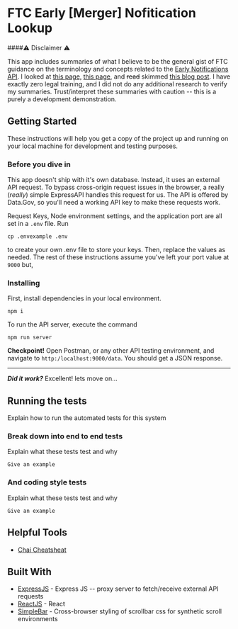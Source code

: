 # FTC Early [Merger] Nofitication Lookup
####⚠️ Disclaimer ⚠️

This app includes summaries of what I believe to be the general gist of FTC guidance on the terminology and concepts related to the [Early Notifications API](https://www.ftc.gov/developer/api/v0/endpoints/hsr-early-termination-notices). I looked at [this page,](https://www.ftc.gov/enforcement/premerger-notification-program) [this page](https://www.ftc.gov/enforcement/premerger-notification-program/early-termination-notices/about-early-termination-notices), and ~~read~~ skimmed [this blog post](https://www.ftc.gov/news-events/blogs/competition-matters/2017/08/getting-sync-hsr-timing-considerations). I have exactly zero legal training, and I did not do any additional research to verify my summaries. Trust/interpret these summaries with caution -- this is a purely a development demonstration.


## Getting Started

These instructions will help you get a copy of the project up and running on your local machine for development and testing purposes.

### Before you dive in

This app doesn't ship with it's own database. Instead, it uses an external API request.  To bypass cross-origin request issues in the browser, a really (*really*) simple ExpressAPI handles this request for us. The API is offered by Data.Gov, so you'll need a working API key to make these requests work. 

Request Keys, Node environment settings, and the application port are all set in a `.env` file. Run

```
cp .envexample .env
```

to create your own .env file to store your keys. Then, replace the values as needed. The rest of these instructions assume you've left your port value at `9000` but, 

### Installing

First, install dependencies in your local environment.

```
npm i 
```

To run the API server, execute the command

```
npm run server
```

**Checkpoint!** Open Postman, or any other API testing environment, and navigate to `http:/localhost:9000/data`. You should get a JSON response. 

****

**_Did it work?_** Excellent! lets move on...



## Running the tests

Explain how to run the automated tests for this system

### Break down into end to end tests

Explain what these tests test and why

```
Give an example
```



### And coding style tests

Explain what these tests test and why

```
Give an example
```

##  Helpful Tools

- [Chai Cheatsheat](https://devhints.io/chai)



## Built With

* [ExpressJS](http://www.dropwizard.io/1.0.2/docs/) - Express JS -- proxy server to fetch/receive external API requests
* [ReactJS](https://maven.apache.org/) - React 
* [SimpleBar](https://rometools.github.io/rome/) - Cross-browser styling of scrollbar css for synthetic scroll environments




